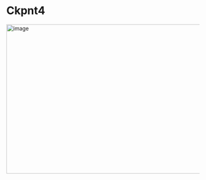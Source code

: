 # Ckpnt4
<img width="679" height="390" alt="image" src="https://github.com/user-attachments/assets/1fbafde9-9b17-404e-91d0-c10d99107f10" />
